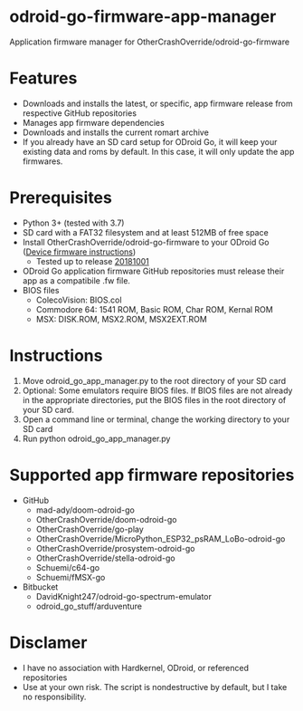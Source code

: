 # odroid-go-firmware-app-manager
Application firmware manager for OtherCrashOverride/odroid-go-firmware

# Features
* Downloads and installs the latest, or specific, app firmware release from respective GitHub repositories
* Manages app firmware dependencies
* Downloads and installs the current romart archive
* If you already have an SD card setup for ODroid Go, it will keep your existing data and roms by default. In this case, it will only update the app firmwares.

# Prerequisites
* Python 3+ (tested with 3.7)
* SD card with a FAT32 filesystem and at least 512MB of free space
* Install OtherCrashOverride/odroid-go-firmware to your ODroid Go ([Device firmware instructions](https://wiki.odroid.com/odroid_go/firmware_update))
  * Tested up to release [20181001](https://github.com/OtherCrashOverride/odroid-go-firmware/releases/tag/20181001)
* ODroid Go application firmware GitHub repositories must release their app as a compatibile .fw file.
* BIOS files
  * ColecoVision: BIOS.col
  * Commodore 64: 1541 ROM, Basic ROM, Char ROM, Kernal ROM
  * MSX: DISK.ROM, MSX2.ROM, MSX2EXT.ROM

# Instructions
1. Move odroid\_go\_app_manager.py to the root directory of your SD card
2. Optional: Some emulators require BIOS files. If BIOS files are not already in the appropriate directories, put the BIOS files in the root directory of your SD card.
3. Open a command line or terminal, change the working directory to your SD card
4. Run python odroid_go_app_manager.py

# Supported app firmware repositories
* GitHub
  * mad-ady/doom-odroid-go
  * OtherCrashOverride/doom-odroid-go
  * OtherCrashOverride/go-play
  * OtherCrashOverride/MicroPython_ESP32_psRAM_LoBo-odroid-go
  * OtherCrashOverride/prosystem-odroid-go
  * OtherCrashOverride/stella-odroid-go
  * Schuemi/c64-go
  * Schuemi/fMSX-go
* Bitbucket
  * DavidKnight247/odroid-go-spectrum-emulator
  * odroid_go_stuff/arduventure

# Disclamer
* I have no association with Hardkernel, ODroid, or referenced repositories
* Use at your own risk. The script is nondestructive by default, but I take no responsibility.
